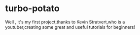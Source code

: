 # turbo-potato
Well , it's my first project,thanks to Kevin Stratvert,who is a youtuber,creating some great and useful tutorials for beginners!
